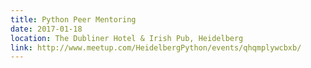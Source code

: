 ```yaml
---
title: Python Peer Mentoring
date: 2017-01-18
location: The Dubliner Hotel & Irish Pub, Heidelberg
link: http://www.meetup.com/HeidelbergPython/events/qhqmplywcbxb/
---
```

